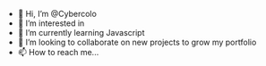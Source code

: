 - 👋 Hi, I’m @Cybercolo
- 👀 I’m interested in 
- 🌱 I’m currently learning Javascript
- 💞️ I’m looking to collaborate on new projects to grow my portfolio
- 📫 How to reach me... 

<!---
Cybercolo/Cybercolo is a ✨ special ✨ repository because its `README.md` (this file) appears on your GitHub profile.
You can click the Preview link to take a look at your changes.
--->
